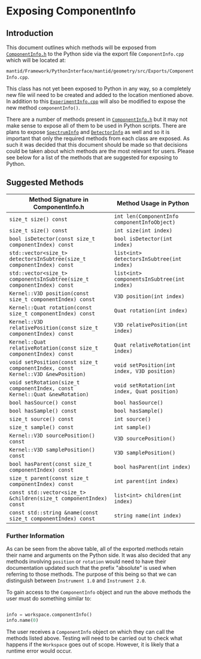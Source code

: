 # Exposing ComponentInfo

## Introduction
This document outlines which methods will be exposed from [`ComponentInfo.h`](https://github.com/mantidproject/mantid/blob/8ec802f56c5db2261a0f9502f30f67fe42530d62/Framework/Geometry/inc/MantidGeometry/Instrument/ComponentInfo.h) to the Python side via the export file `ComponentInfo.cpp` which will be located at: 

`mantid/Framework/PythonInterface/mantid/geometry/src/Exports/ComponentInfo.cpp`. 

This class has not yet been exposed to Python in any way, so a completely new file wiil need to be created and added to the location mentioned above. In addition to this [`ExperimentInfo.cpp`](https://github.com/mantidproject/mantid/blob/dead50f2dbcf307f89ad63b69c2f51caccc9ade5/Framework/PythonInterface/mantid/api/src/Exports/ExperimentInfo.cpp) will also be modified to expose the new method `componentInfo()`. 

There are a number of methods present in [`ComponentInfo.h`](https://github.com/mantidproject/mantid/blob/8ec802f56c5db2261a0f9502f30f67fe42530d62/Framework/Geometry/inc/MantidGeometry/Instrument/ComponentInfo.h) but it may not make sense to expose all of them to be used in Python scripts.
There are plans to expose [`SpectrumInfo`](https://github.com/mantidproject/mantid/blob/43fc616926a32863f37e37f4a107413a0de6dee6/Framework/API/inc/MantidAPI/SpectrumInfo.h) and [`DetectorInfo`](https://github.com/mantidproject/mantid/blob/ffd49f84bdd2e1bb8f0deeb40727fe775a4974ae/Framework/Geometry/inc/MantidGeometry/Instrument/DetectorInfo.h) as well and so it is important that only the required methods from each class are exposed. As such it was decided that this document should be made so that decisions could be taken about which methods are the most relevant for users. Please see below for a list of the methods that are suggested for exposing to Python.

## Suggested Methods

Method Signature in ComponentInfo.h | Method Usage in Python
--------------------------------|--------------------------------------
`size_t size() const` | `int len(ComponentInfo componentInfoObject)`
`size_t size() const` | `int size(int index)`
`bool isDetector(const size_t componentIndex) const` | `bool isDetector(int index)`
`std::vector<size_t> detectorsInSubtree(size_t componentIndex) const` | `list<int> detectorsInSubtree(int index)`
`std::vector<size_t> componentsInSubtree(size_t componentIndex) const` | `list<int> componentsInSubtree(int index)`
`Kernel::V3D position(const size_t componentIndex) const` | `V3D position(int index)`
`Kernel::Quat rotation(const size_t componentIndex) const` | `Quat rotation(int index)`
`Kernel::V3D relativePosition(const size_t componentIndex) const` | `V3D relativePosition(int index)`
`Kernel::Quat relativeRotation(const size_t componentIndex) const`| `Quat relativeRotation(int index)`
`void setPosition(const size_t componentIndex, const Kernel::V3D &newPosition)` | `void setPosition(int index, V3D position)`
`void setRotation(size_t componentIndex, const Kernel::Quat &newRotation)` | `void setRotation(int index, Quat position)`
`bool hasSource() const` | `bool hasSource()`
`bool hasSample() const` | `bool hasSample()`
`size_t source() const` | `int source()`
`size_t sample() const` | `int sample()`
`Kernel::V3D sourcePosition() const` | `V3D sourcePosition()`
`Kernel::V3D samplePosition() const` | `V3D samplePosition()`
`bool hasParent(const size_t componentIndex) const` | `bool hasParent(int index)`
`size_t parent(const size_t componentIndex) const` | `int parent(int index)`
`const std::vector<size_t> &children(size_t componentIndex) const` | `list<int> children(int index)`
`const std::string &name(const size_t componentIndex) const` | `string name(int index)`

### Further Information
As can be seen from the above table, all of the exported methods retain their name and arguments on the Python side.
It was also decided that any methods involving `position` or `rotation` would need to have their documentation updated such that the prefix "absolute" is used when referring to those methods. The purpose of this being so that we can distinguish between `Instrument 1.0` and `Instrument 2.0`.

To gain access to the `ComponentInfo` object and run the above methods the user must do something similar to:

```python

info = workspace.componentInfo()
info.name(0)

```
The user receives a `ComponentInfo` object on which they can call the methods listed above. Testing will need to be carried out to check what happens if the `Workspace` goes out of scope. However, it is likely that a runtime error would occur.  
